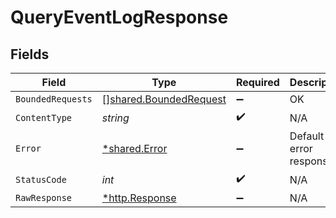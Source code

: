 # QueryEventLogResponse


## Fields

| Field                                                            | Type                                                             | Required                                                         | Description                                                      |
| ---------------------------------------------------------------- | ---------------------------------------------------------------- | ---------------------------------------------------------------- | ---------------------------------------------------------------- |
| `BoundedRequests`                                                | [][shared.BoundedRequest](../../models/shared/boundedrequest.md) | :heavy_minus_sign:                                               | OK                                                               |
| `ContentType`                                                    | *string*                                                         | :heavy_check_mark:                                               | N/A                                                              |
| `Error`                                                          | [*shared.Error](../../models/shared/error.md)                    | :heavy_minus_sign:                                               | Default error response                                           |
| `StatusCode`                                                     | *int*                                                            | :heavy_check_mark:                                               | N/A                                                              |
| `RawResponse`                                                    | [*http.Response](https://pkg.go.dev/net/http#Response)           | :heavy_minus_sign:                                               | N/A                                                              |